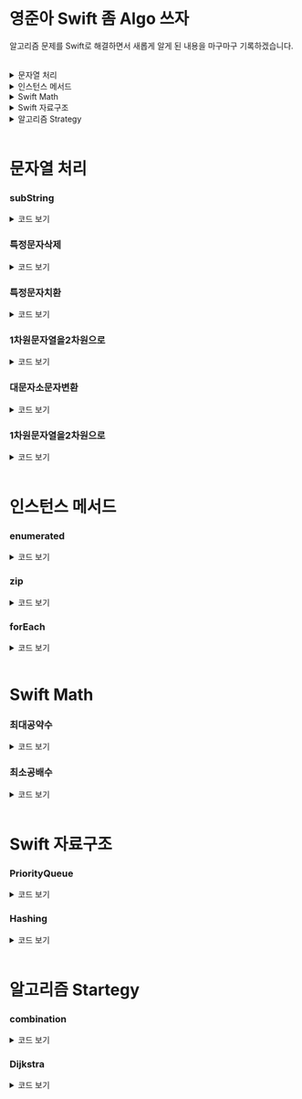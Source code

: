 # 영준아 Swift 좀 Algo 쓰자  

알고리즘 문제를 Swift로 해결하면서 새롭게 알게 된 내용을 마구마구 기록하겠습니다.  

</br>


<details><summary>문자열 처리</summary> 
  <li><a href = "#subString"><code>subString</code></a></li>
  <li><a href = "#특정문자삭제"><code>특정문자삭제</code></a></li>
  <li><a href = "#특정문자치환"><code>특정문자치환</code></a></li>
  <li><a href = "#1차원문자열을2차원으로"><code>1차원문자열을2차원으로</code></a></li>
  <li><a href = "#대문자소문자변환"><code>대문자소문자변환</code></a></li>
</details>



<details><summary>인스턴스 메서드</summary> 
  <li><a href = "#enumerated"><code>enumerated</code></a></li>
  <li><a href = "#forEach"><code>forEach</code></a></li>
  <li><a href = "#zip"><code>zip</code></a></li>
</details>  



<details><summary>Swift Math</summary> 
  <li><a href = "#최대공약수"><code>최대공약수</code></a></li>
  <li><a href = "#최소공배수"><code>최소공배수</code></a></li>
</details>  



<details><summary>Swift 자료구조</summary> 
  <li><a href = "#PriorityQueue"><code>PriorityQueue</code></a></li>
  <li><a href = "#Hashing"><code>Hashing</code></a></li>
</details>  



<details><summary>알고리즘 Strategy</summary> 
  <li><a href = "#combination"><code>combination</code></a></li>
  <li><a href = "#Dijkstra"><code>Dijkstra</code></a></li>
</details>  



</br>
</hr>

# 문자열 처리

### subString
<details><summary>코드 보기</summary>
  
```swift
// String subscript를 활용한 subString 가져오기
extension String {
    subscript(r: Range<Int>) -> String {
        let start = self.index(self.startIndex, offsetBy: r.lowerBound)
        let end = self.index(self.startIndex, offsetBy:  r.upperBound)
        
        return String(self[start..<end])
    }
}
```
</details>


### 특정문자삭제
<details><summary>코드 보기</summary>
  
```swift
var str = "!~@@@ String@~!!mmTest"
str.components(separatedBy: ["~","!","@",","]).joined() // String Test

```
</details>



### 특정문자치환
<details><summary>코드 보기</summary>

```swift
let str = "()(((()())(())()))(())"
let replacingStr = arrangement.replacingOccurrences(of: "()", with: "0")  //0(((00)(0)0))(0)
```

</details>  
  
  
### 1차원문자열을2차원으로

<details><summary>코드 보기</summary>

```swift
  	
  	// col: n, row: m
    var arr2D = [[String]](repeating: [String](repeating: "0", count: n), count: m)
    
    
    for i in 0..<m {
        let wordLine = arr1D[i].map{ String($0)}
        for j in 0..<n {
            arr2D[i][j] = wordLine[j]
  			// arr2D[i][j] wordLine[wordLine.index(wordLine.startIndex, offsetBy: j)]
        }
    }
```

</details>  
  
  
### 대문자소문자변환
<details><summary>코드 보기</summary>

```swift
let str = "()(((()())(())()))(())"
let replacingStr = arrangement.replacingOccurrences(of: "()", with: "0")  //0(((00)(0)0))(0)
```

</details>  
  
  
### 1차원문자열을2차원으로

<details><summary>코드 보기</summary>

```swift
    func swapCases(_ str: String) -> String {
        var result = ""
        for c in str {
            let s = String(c)
            let lo = s.lowercased()
            let up = s.uppercased()
            result += (s == lo) ? up : lo
        }
        print(result.lowercased())
        return result
    }
```

</details>  
  
  


</br>
</hr>

# 인스턴스 메서드


### enumerated 
<details><summary>코드 보기</summary>
  
```swift
// Sequence의 index 와 position의 pair로 접근
for (n, c) in "Swift".enumerated() {
    print("\(n): '\(c)'")
}
// Prints "0: 'S'"
// Prints "1: 'w'"
// Prints "2: 'i'"
// Prints "3: 'f'"
// Prints "4: 't'"
```
</details>



### zip
<details><summary>코드 보기</summary>
  
```swift
let names: Set = ["Sofia", "Camilla", "Martina", "Mateo", "Nicolás"]
var shorterIndices: [Set<String>.Index] = []
for (i, name) in zip(names.indices, names) {
    if name.count <= 5 {
        shorterIndices.append(i)
    }
}

for i in shorterIndices {
    print(names[i])
}
// Prints "Sofia"
// Prints "Mateo"
```
</details>



### forEach
<details><summary>코드 보기</summary>
  
map 과 동일한 기능을 하지만 `forEach` 의 경우 컨테이너를 반환하지 않고 단순하게 접근을 한다. 그렇기 때문에 값을 변경할려면 map을 사용, 단순 요소 접근은 `forEach` 를 사용하자.

```swift
let numberWords = ["one", "two", "three"]
numberWords.forEach { word in
    print(word)
}
// Prints "one"
// Prints "two"
// Prints "three"
```
</details>  

</br>
</hr>

# Swift Math  

### 최대공약수  
<details><summary>코드 보기</summary>

```swift
func gcd(num1: Int, num2: Int) -> Int {
    let mod = num1 % num2
    if mod != 0 {
        return gcd(num1: num2, num2: mod)
    }
    return num2
}  
```  
</details>  

### 최소공배수  
<details><summary>코드 보기</summary>
- 두 수의 최소공배수
  
```swift
func lcm1(num1: Int, num2: Int) -> Int {
    return abs(num1 * num2) / gcd(num1: num1, num2: num2)
}  
```

- 두수 이상의 최소 공배수 

```swift
func lcm2(arr1: [Int]) -> Int {
    return arr1.reduce(1) { lcm1(num1: $0, num2: $1) }
}
```
</details>  

</br>
</hr>


# Swift 자료구조  

### PriorityQueue
<details><summary>코드 보기</summary>
- push(): heap에 값을 삽입
- pop(): heap root 반환
- adjust() : heap에 값을 추가하고 min/max heap을 유지하기위하 함수
- heapSort(): heap을 재정렬  

```swift
import Foundation

public struct PriorityQueue<T: Comparable> {
    private var heap = [T]()
    private let ordered: (T, T) -> Bool
    
    public init(ascending: Bool = false, startingValues: [T] = []) {
        if ascending {
            ordered = { a,b in a > b }
        } else {
            ordered = { a,b in a < b }
        }
        
        heap = startingValues
        var i = (heap.count / 2) - 1
        while i >= 0 {
            adjust(i)
            i = i - 1
        }
    }
    
    public var count: Int {
        return heap.count
    }
    
    public var isEmpty: Bool {
        return heap.isEmpty
    }
    
    public mutating func push(_ element: T) {
        heap.append(element)
        heapSort(heap.count - 1)
    }
    
    public mutating func pop() -> T? {
        if heap.isEmpty { return nil }
        if heap.count == 1 {
            return heap.removeFirst()
        }
        
        let root = heap.first
        heap.swapAt(0, heap.count - 1)
        _ = heap.removeLast()
        adjust(0)
        return root
    }
    
    public mutating func remove(_ item: T) {
        if let index = heap.firstIndex(of: item) {
            heap.swapAt(index, heap.count - 1)
            heap.removeLast()
            heapSort(index)
            adjust(index)
        }
    }
    
    public mutating func removeAll(_ item: T) {
        var lastCount = heap.count
        remove(item)
        while heap.count < lastCount {
            lastCount = heap.count
            remove(item)
        }
    }
    
    public func peek() -> T? {
        return heap.first
    }
    
    public mutating func clear() {
        heap.removeAll(keepingCapacity: false)
    }
    
    private mutating func adjust(_ index: Int) {
        var index = index
        while 2 * index + 1 < heap.count {
            var j = 2 * index + 1
            if j < (heap.count - 1) && ordered(heap[j], heap[j + 1]) { j = j + 1 }
            if !ordered(heap[index], heap[j]) { break }
            heap.swapAt(index, j)
            index = j
        }
    }
    
    private mutating func heapSort(_ index: Int) {
        var index = index
        while index > 0 && ordered(heap[(index - 1) / 2], heap[index]) {
            heap.swapAt((index - 1) / 2, index)
            index = (index - 1) / 2
        }
    }
}
```
</details>  

### Hashing  

<details><summary>코드 보기</summary>
  
```swift
// 1. 딕셔너리 생성
var dic : [Int : String] = [:]
var dic2 = [Int : String]()
var dic3 : Dictionary = [Int:String]()
var dic4 : Dictionary<Int, String> = Dictionary<Int, String>()

// 2. 값 추가
var dic : [String: Int] = [:]
dic.updateValue(Int, forKey: "String Key값") // 옵셔널 반환
dic["String Key값"] = Int

// 3. 값 탐색
// 이 때 key를 알고 있어야 하면 Set<String>을 추가하여 따로 키를 가지게 저장한다. 
for (key, value) in dic { }

// 값만 가져오고 싶을때
for value in dic.values { }

// 4. 값 삭제
dic.removeValue(forKey: "String key 값")
```
- Hasing에 Key와 Value가 중복된 횟수로 추가가 될때
  
```swift
// 배열 arr에 하나씩 접근하여 arr의 요소가 key가 되고 중복된 횟수를 value로 가질떄
  
arr.forEach { 
	guard let count = dic[&0] else {
  		dic[&0] = 1
  		return
  	}
  	dic[&0] = count + 1
}  
```
  
</details>  

</br>
</hr>


# 알고리즘 Startegy

### combination

<details><summary>코드 보기</summary>

```swift
// nCk
// sequence: n개로 이루어진 내가 조합할 배열
// k : n개중에 조합하여 만들어낼 k개를 지정
// combi: sequence에서 조합할 index 정보를 담고 있는 배열
// n : n개
// index : 현재 조합이 된 index 정보
// list : 최종적으로 조합이 된 정보를 담아 둘 list
func combination(_ sequence:[String],
                 _ k: Int,
                 combi: inout [Int],
                 target: Int,
                 n: Int,
                 index: Int,
                 list: inout [String])
{
    if k == 0 {
        print(combi)
        var comStr = ""
        for i in combi {
            comStr += sequence[i]
        }
        list.append(comStr)
    }
    else if target == n {
        return
    }
    else {
        combi[index] = target
        combination(sequence, k - 1, combi: &combi, target: target + 1, n: n, index: index + 1, list: &list)
        combination(sequence, k, combi: &combi, target: target + 1, n: n, index: index, list: &list)
    }
}
```
</details>  

### Dijkstra

<details><summary>코드 보기</summary>
  
- distance: 시작 vertex에서 갈 수 있는(pathLegnth가 존재하는) 모든 shortestPath 정보  
- matrix : weight 값을 가지는 undirected graph의 인접행렬
- visited : 재방문을 방지하는 배열
  
```swift
unc shortestPath(_ distance: inout [Int],_ matrix: [[Int]], _ visited: inout [Bool], _ N: Int) {
    var nextVertex: Int
    // 1 부터 시작
    distance[1] = 0
    
    for i in 1...N {
        distance[i] = matrix[1][i]
    }
    
    distance[1] = 0
    visited[1] = false
    for _ in 1...N-2 {
        nextVertex = selectPath(distance, N, visited)
        visited[nextVertex] = false
        for j in 1...N {
            if visited[j] {
                if distance[nextVertex] + matrix[nextVertex][j] < distance[j] {
                    distance[j] = distance[nextVertex] + matrix[nextVertex][j]
                }
            }
        }
    }
}

func selectPath(_ distance: [Int], _ N: Int, _ visited: [Bool]) -> Int {
    var minWeight = 987654321
    var minPosition = -1
    
    for i in 1...N {
        if minWeight > distance[i] && visited[i] {
            minWeight = distance[i]
            minPosition = i
        }
    }
    return minPosition
}
```
</details>
